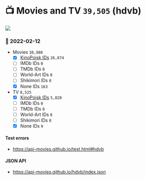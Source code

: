# :tv: Movies and TV `39,505` (hdvb)

<a href="https://API-Movies.github.io"><img src="https://API-Movies.github.io/banner.png?cache"></a>

### :date: 2022-02-12
- Movies `30,980`
  - [x] <a href="https://API-Movies.github.io/hdvb/movie_kinopoisk_ids.json">KinoPoisk IDs</a> `26,074`
  - [ ] IMDb IDs `0`
  - [ ] TMDb IDs `0`
  - [ ] World-Art IDs `0`
  - [ ] Shikimori IDs `0`
  - [x] None IDs `163`
- TV `8,525`
  - [x] <a href="https://API-Movies.github.io/hdvb/tv_kinopoisk_ids.json">KinoPoisk IDs</a> `5,820`
  - [ ] IMDb IDs `0`
  - [ ] TMDb IDs `0`
  - [ ] World-Art IDs `0`
  - [ ] Shikimori IDs `0`
  - [x] None IDs `9`
#### Test errors
- <a href='https://api-movies.github.io/test.html#hdvb'>https://api-movies.github.io/test.html#hdvb</a>
#### JSON API
- <a href='https://api-movies.github.io/hdvb/index.json'>https://api-movies.github.io/hdvb/index.json</a>
